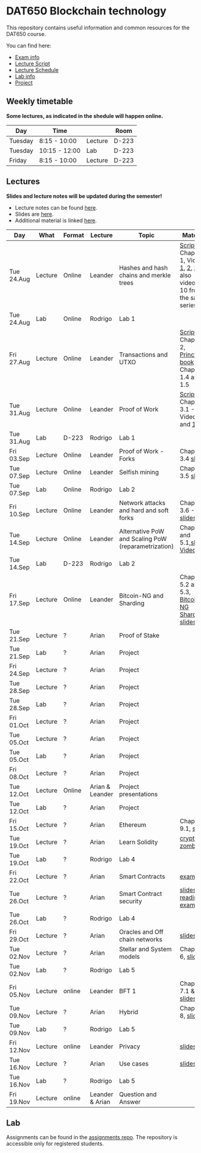 # DAT650 Blockchain technology

This repository contains useful information and common resources for the DAT650 course.

You can find here:
* [Exam info](exam)
* [Lecture Script](script.pdf)
* [Lecture Schedule](#lectures)
* [Lab info](#lab)
* [Project](projects)

## Weekly timetable

**Some lectures, as indicated in the shedule will happen online.**

| Day | Time | | Room |
|----|------|---|------|
| Tuesday  | 8:15 - 10:00 | Lecture | D-223 |
| Tuesday | 10:15 - 12:00 | Lab | D-223 |
| Friday | 8:15 - 10:00 | Lecture | D-223 |

## Lectures

**Slides and lecture notes will be updated during the semester!**

* Lecture notes can be found [here](script.pdf). 
* Slides are [here](slides).
* Additional material is linked [here](resources.md).


 Day | What | Format | Lecture | Topic | Material |
|-----|------|--------|-----------|-------|----------|
|Tue 24.Aug | Lecture | Online | Leander | Hashes and hash chains and merkle trees | [Script](script.pdf) Chapter 1, Videos [1](https://www.youtube.com/watch?v=TwkrJtTL-wc&list=PLnD_TI73e88dsiKwQ3XDqXPBMwQjVt_TB&index=2), [2](https://www.youtube.com/watch?v=CIvdtlQPUf4&list=PLnD_TI73e88dsiKwQ3XDqXPBMwQjVt_TB&index=3), [3](https://www.youtube.com/watch?v=DjZZz70BJ_o&list=PLnD_TI73e88dsiKwQ3XDqXPBMwQjVt_TB&index=4), also videos 7-10 from the same series.|
|Tue 24.Aug | Lab | Online | Rodrigo | Lab 1 |  |
|Fri 27.Aug | Lecture | Online | Leander | Transactions and UTXO | [Script](script.pdf) Chapter 2, [Princton book](https://d28rh4a8wq0iu5.cloudfront.net/bitcointech/readings/princeton_bitcoin_book.pdf) Chapter 1.4 and 1.5 |
|Tue 31.Aug | Lecture | Online | Leander | Proof of Work | [Script](script.pdf) Chapter 3.1 - 3.3, Videos [11](https://youtu.be/ehO-TKhuAro) and [13](https://youtu.be/B7O5yDY4_N0)  | 
|Tue 31.Aug | Lab | D-223 | Rodrigo |  Lab 1 |  |
|Fri 03.Sep | Lecture | Online | Leander | Proof of Work - Forks | Chapter 3.4 [slides](slides/Lecture-4.pdf) |
|Tue 07.Sep | Lecture | Online | Leander | Selfish mining | Chapter 3.5 [slides](slides/Lecture-5.pdf) |
|Tue 07.Sep | Lab | Online | Rodrigo |  Lab 2 |  |
|Fri 10.Sep | Lecture | Online | Leander | Network attacks and hard and soft forks | Chapter 3.6 - 3.8, [slides](slides/Lecture-6.pdf) |
|Tue 14.Sep | Lecture | Online | Leander | Alternative PoW and Scaling PoW (reparametrization) | Chapter 4 and 5.1,[slides](slides/Lecture-7.pdf), [Video](https://youtu.be/TipGy2bOVL4)  |
|Tue 14.Sep | Lab | D-223 | Rodrigo |  Lab 2 |  |
|Fri 17.Sep | Lecture | Online | Leander | Bitcoin-NG and Sharding | Chapter 5.2 and 5.3, [Bitcoin-NG](https://www.usenix.org/conference/nsdi16/technical-sessions/presentation/eyal) [Sharding](https://www.usenix.org/conference/nsdi19/presentation/wang-jiaping), [slides](slides/Lecture-8.pdf) |
|Tue 21.Sep | Lecture | ? | Arian | Proof of Stake | |
|Tue 21.Sep | Lab | ? | Arian | Project |  |
|Fri 24.Sep | Lecture | ? | Arian | Project | |
|Tue 28.Sep | Lecture | ? | Arian | Project | |
|Tue 28.Sep | Lab | ? | Arian | Project |  |
|Fri 01.Oct | Lecture | ? | Arian | Project | |
|Tue 05.Oct | Lecture | ? | Arian | Project | |
|Tue 05.Oct | Lab | ? | Arian | Project |  |
|Fri 08.Oct | Lecture | ? | Arian | Project | |
|Tue 12.Oct | Lecture | Online | Arian & Leander | Project presentations | |
|Tue 12.Oct | Lab | ? | Arian | Project |  |
|Fri 15.Oct | Lecture | ? | Arian | Ethereum | Chapter 9.1, [slides](slides/Lecture-12.pdf)  |
|Tue 19.Oct | Lecture | ? | Arian | Learn Solidity | [crypto-zombies](https://cryptozombies.io/en/course) |
|Tue 19.Oct | Lab | ? | Rodrigo | Lab 4 |  |
|Fri 22.Oct | Lecture | ? | Arian | Smart Contracts | [example](solidity/solidityDevelopment.md) |
|Tue 26.Oct | Lecture | ? | Arian | Smart Contract security | [slides](slides/SmartContractSecurity.pdf), [reading](https://github.com/ethereumbook/ethereumbook/blob/develop/09smart-contracts-security.asciidoc), [examples](solidity/security) |
|Tue 26.Oct | Lab | ? | Rodrigo | Lab 4 |  |
|Fri 29.Oct | Lecture | ? | Arian | Oracles and Off chain networks| [slides](slides/Lecture-14.pdf) |
|Tue 02.Nov | Lecture | ? | Arian | Stellar and System models | Chapter 6, [slides](slides/Lecture-9.pdf) |
|Tue 02.Nov | Lab | ? | Rodrigo | Lab 5 |  |
|Fri 05.Nov | Lecture | online | Leander | BFT 1 | Chapter 7.1 & 7.2, [slides](slides/Lecture-10.pdf) |
|Tue 09.Nov | Lecture | ? | Arian | Hybrid | Chapter 8, [slides](slides/Lecture-11.pdf) |
|Tue 09.Nov | Lab | ? | Rodrigo | Lab 5 |  |
|Fri 12.Nov | Lecture | online | Leander | Privacy | [slides](slides/Lecture-16.pdf) |
|Tue 16.Nov | Lecture | ? | Arian | Use cases | [slides](slides/Lecture-15.pdf) |
|Tue 16.Nov | Lab | ? | Rodrigo | Lab 5 |  |
|Fri 19.Nov | Lecture | online | Leander & Arian | Question and Answer |  |

## Lab

Assignments can be found in the [assignments repo](https://github.com/dat650-2021/assignments).
The repository is accessible only for registered students.